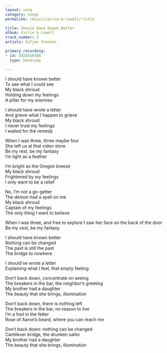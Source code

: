 ```yaml
---
layout: song
category: songs
permalink: /music/carrie-&-lowell/:title

title: Should Have Known Better
album: Carrie & Lowell
track_number: 2
artists: Sufjan Stevens

primary_recording: 
- id: 3428410388
  type: bandcamp

---
```


I should have known better <br>
To see what I could see <br>
My black shroud <br>
Holding down my feelings <br>
A pillar for my enemies

I should have wrote a letter <br>
And grieve what I happen to grieve <br>
My black shroud <br>
I never trust my feelings <br>
I waited for the remedy

When I was three, three maybe four <br>
She left us at that video store <br>
Be my rest, be my fantasy <br>
I’m light as a feather

I’m bright as the Oregon breeze <br>
My black shroud <br>
Frightened by my feelings <br>
I only want to be a relief

No, I’m not a go-getter<br>
The demon had a spell on me<br>
My black shroud<br>
Captain of my feelings<br>
The only thing I want to believe

When I was three, and free to explore I saw her face on the back of the door<br>
Be my vest, be my fantasy

I should have known better<br>
Nothing can be changed<br>
The past is still the past<br>
The bridge to nowhere

I should’ve wrote a letter<br>
Explaining what I feel, that empty feeling

Don’t back down, concentrate on seeing<br>
The breakers in the bar, the neighbor’s greeting<br>
My brother had a daughter<br>
The beauty that she brings, illumination

Don’t back down, there is nothing left<br>
The breakers in the bar, no reason to live<br>
I’m a fool in the fetter <br>
Rose of Aaron’s beard, where you can reach me

Don’t back down: nothing can be changed <br>
Cantilever bridge, the drunken sailor <br>
My brother had a daughter <br>
The beauty that she brings, illumination